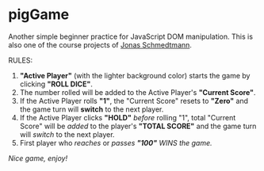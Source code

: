 # pigGame
Another simple beginner practice for JavaScript DOM manipulation.
This is also one of the course projects of <a href="https://github.com/jonasschmedtmann">Jonas Schmedtmann</a>.

RULES:
1) <strong>"Active Player"</strong> (with the lighter background color) starts the game by clicking <strong>"ROLL DICE"</strong>.
2) The number rolled will be added to the Active Player's <strong>"Current Score"</strong>.
3) If the Active Player rolls <strong>"1"</strong>, the "Current Score" resets to <strong>"Zero"</strong> and the game turn will <strong>switch</strong> to the next player.
4) If the Active Player clicks <strong>"HOLD"</strong> <em>before</em> rolling "1", total "Current Score" will be <em>added</em> to the player's <strong>"TOTAL SCORE"</strong> and the game turn will <em>switch</em> to the next player.
5) First player who <em>reaches</em> or <em>passes</e> <strong>"100"</strong> WINS the game.

Nice game, enjoy!
